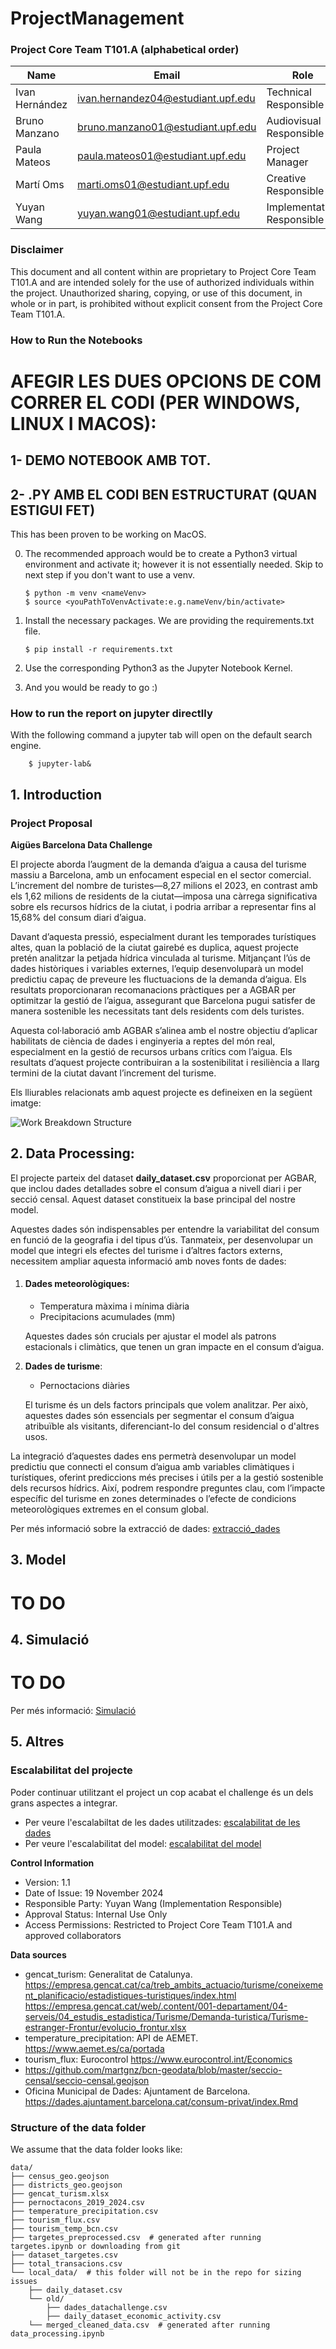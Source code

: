 # ProjectManagement

### Project Core Team T101.A (alphabetical order)

|Name | Email | Role |
| --- | --- | --- |
| Ivan Hernández | ivan.hernandez04@estudiant.upf.edu | Technical Responsible |
| Bruno Manzano | bruno.manzano01@estudiant.upf.edu | Audiovisual Responsible |
| Paula Mateos | paula.mateos01@estudiant.upf.edu | Project Manager |
| Martí Oms | marti.oms01@estudiant.upf.edu | Creative Responsible |
| Yuyan Wang | yuyan.wang01@estudiant.upf.edu | Implementation Responsible |

### Disclaimer

This document and all content within are proprietary to Project Core Team T101.A and are intended solely for the use of authorized individuals within the project. Unauthorized sharing, copying, or use of this document, in whole or in part, is prohibited without explicit consent from the Project Core Team T101.A.

### How to Run the Notebooks

# AFEGIR LES DUES OPCIONS DE COM CORRER EL CODI (PER WINDOWS, LINUX I MACOS): 
 ## 1- DEMO NOTEBOOK AMB TOT.
 ## 2- .PY AMB EL CODI BEN ESTRUCTURAT (QUAN ESTIGUI FET)

This has been proven to be working on MacOS.

0. The recommended approach would be to create a Python3 virtual environment and activate it; however it is not essentially needed. Skip to next step if you don't want to use a venv.

    ```
    $ python -m venv <nameVenv>
    $ source <youPathToVenvActivate:e.g.nameVenv/bin/activate>
    ```

1. Install the necessary packages. We are providing the requirements.txt file.

    ```
    $ pip install -r requirements.txt
    ```

2. Use the corresponding Python3 as the Jupyter Notebook Kernel.
3. And you would be ready to go :)

### How to run the report on jupyter directlly

With the following command a jupyter tab will open on the default search engine.

```
    $ jupyter-lab&
```


## 1. Introduction

### Project Proposal

**Aigües Barcelona Data Challenge**

El projecte aborda l’augment de la demanda d’aigua a causa del turisme massiu a Barcelona, amb un enfocament especial en el sector comercial. L’increment del nombre de turistes—8,27 milions el 2023, en contrast amb els 1,62 milions de residents de la ciutat—imposa una càrrega significativa sobre els recursos hídrics de la ciutat, i podria arribar a representar fins al 15,68% del consum diari d’aigua.

Davant d’aquesta pressió, especialment durant les temporades turístiques altes, quan la població de la ciutat gairebé es duplica, aquest projecte pretén analitzar la petjada hídrica vinculada al turisme. Mitjançant l’ús de dades històriques i variables externes, l’equip desenvoluparà un model predictiu capaç de preveure les fluctuacions de la demanda d’aigua. Els resultats proporcionaran recomanacions pràctiques per a AGBAR per optimitzar la gestió de l’aigua, assegurant que Barcelona pugui satisfer de manera sostenible les necessitats tant dels residents com dels turistes.

Aquesta col·laboració amb AGBAR s’alinea amb el nostre objectiu d’aplicar habilitats de ciència de dades i enginyeria a reptes del món real, especialment en la gestió de recursos urbans crítics com l’aigua. Els resultats d’aquest projecte contribuiran a la sostenibilitat i resiliència a llarg termini de la ciutat davant l’increment del turisme.

Els lliurables relacionats amb aquest projecte es defineixen en la següent imatge:

![Work Breakdown Structure](./data/WBS.png)

## 2. Data Processing:

El projecte parteix del dataset **daily_dataset.csv** proporcionat per AGBAR, que inclou dades detallades sobre el consum d’aigua a nivell diari i per secció censal. Aquest dataset constitueix la base principal del nostre model.

Aquestes dades són indispensables per entendre la variabilitat del consum en funció de la geografia i del tipus d’ús. Tanmateix, per desenvolupar un model que integri els efectes del turisme i d’altres factors externs, necessitem ampliar aquesta informació amb noves fonts de dades:  

1. #### Dades meteorològiques:  
   - Temperatura màxima i mínima diària
   - Precipitacions acumulades (mm)

   Aquestes dades són crucials per ajustar el model als patrons estacionals i climàtics, que tenen un gran impacte en el consum d’aigua.  

2. **Dades de turisme**:  
   - Pernoctacions diàries

   El turisme és un dels factors principals que volem analitzar. Per això, aquestes dades són essencials per segmentar el consum d’aigua atribuïble als visitants, diferenciant-lo del consum residencial o d'altres usos.  

La integració d’aquestes dades ens permetrà desenvolupar un model predictiu que connecti el consum d’aigua amb variables climàtiques i turístiques, oferint prediccions més precises i útils per a la gestió sostenible dels recursos hídrics. Així, podrem respondre preguntes clau, com l’impacte específic del turisme en zones determinades o l’efecte de condicions meteorològiques extremes en el consum global.   

Per més informació sobre la extracció de dades: [extracció_dades](/extracció_dades)

## 3. Model
  # TO DO


## 4. Simulació
 # TO DO
 Per més informació: [Simulació](/display)


## 5. Altres

### Escalabilitat del projecte
 Poder continuar utilitzant el project un cop acabat el challenge és un dels grans aspectes a integrar. 
 - Per veure l'escalabiltat de les dades utilitzades: [escalabilitat de les dades](/extracció_dades/README.md#2-Escalabilitat)
 - Per veure l'escalabilitat del model: [escalabilitat del model](/model/README.md)


**Control Information**
* Version: 1.1
* Date of Issue: 19 November 2024
* Responsible Party: Yuyan Wang (Implementation Responsible)
* Approval Status: Internal Use Only
* Access Permissions: Restricted to Project Core Team T101.A and approved collaborators

**Data sources**
 - gencat_turism: Generalitat de Catalunya.
   https://empresa.gencat.cat/ca/treb_ambits_actuacio/turisme/coneixement_planificacio/estadistiques-turistiques/index.html
   https://empresa.gencat.cat/web/.content/001-departament/04-serveis/04_estudis_estadistica/Turisme/Demanda-turistica/Turisme-estranger-Frontur/evolucio_frontur.xlsx
 - temperature_precipitation: API de AEMET.
   https://www.aemet.es/ca/portada
 - tourism_flux: Eurocontrol
   https://www.eurocontrol.int/Economics
 - https://github.com/martgnz/bcn-geodata/blob/master/seccio-censal/seccio-censal.geojson
 - Oficina Municipal de Dades: Ajuntament de Barcelona.
   https://dades.ajuntament.barcelona.cat/consum-privat/index.Rmd


### Structure of the data folder

We assume that the data folder looks like:

```
data/
├── census_geo.geojson
├── districts_geo.geojson
├── gencat_turism.xlsx
├── pernoctacons_2019_2024.csv
├── temperature_precipitation.csv
├── tourism_flux.csv
├── tourism_temp_bcn.csv
├── targetes_preprocessed.csv  # generated after running targetes.ipynb or downloading from git
├── dataset_targetes.csv
├── total_transacions.csv
└── local_data/  # this folder will not be in the repo for sizing issues
    ├── daily_dataset.csv
    └── old/
        ├── dades_datachallenge.csv
        ├── daily_dataset_economic_activity.csv
    └── merged_cleaned_data.csv  # generated after running data_processing.ipynb
```
